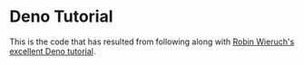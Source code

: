 # Deno Tutorial

This is the code that has resulted from following along with [Robin Wieruch's excellent Deno tutorial](https://www.robinwieruch.de/deno-tutorial).
